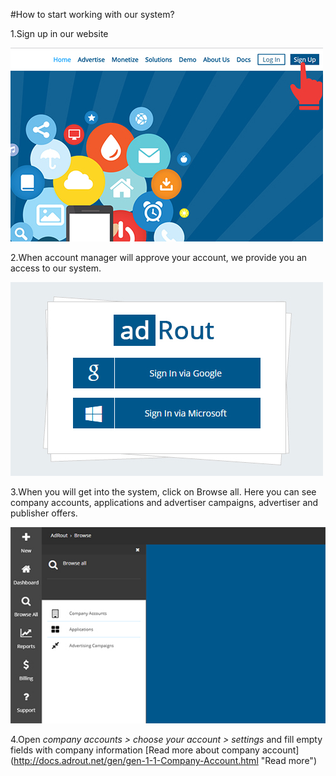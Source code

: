 #How to start working with our system?

1.Sign up in our website

![](../images/1-step.jpg)

2.When account manager will approve your account, we provide you an access to our system.

![](../images/2-step.jpg)

3.When you will get into the system, click on Browse all. Here you can see company accounts, applications and advertiser campaigns, advertiser and publisher offers.

![](../images/3-step.jpg)

4.Open *company accounts > choose your account > settings* and fill empty fields with company information [Read more about company account] (http://docs.adrout.net/gen/gen-1-1-Company-Account.html "Read more")

